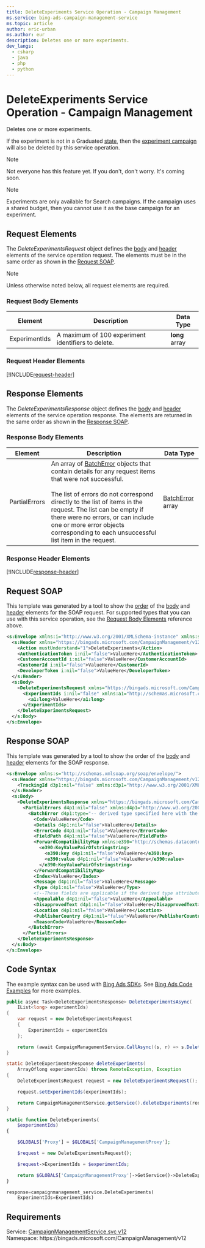 ```yaml
---
title: DeleteExperiments Service Operation - Campaign Management
ms.service: bing-ads-campaign-management-service
ms.topic: article
author: eric-urban
ms.author: eur
description: Deletes one or more experiments.
dev_langs: 
  - csharp
  - java
  - php
  - python
---
```

# DeleteExperiments Service Operation - Campaign Management
Deletes one or more experiments.

If the experiment is not in a Graduated [state](experiment.md#experimentstatus), then the [experiment campaign](experiment.md#basecampaignid) will also be deleted by this service operation. 

> [!NOTE]
> Not everyone has this feature yet. If you don't, don't worry. It's coming soon.  

> [!NOTE]
> Experiments are only available for Search campaigns. If the campaign uses a shared budget, then you cannot use it as the base campaign for an experiment. 

## <a name="request"></a>Request Elements
The *DeleteExperimentsRequest* object defines the [body](#request-body) and [header](#request-header) elements of the service operation request. The elements must be in the same order as shown in the [Request SOAP](#request-soap). 

> [!NOTE]
> Unless otherwise noted below, all request elements are required.

### <a name="request-body"></a>Request Body Elements

|Element|Description|Data Type|
|-----------|---------------|-------------|
|<a name="experimentids"></a>ExperimentIds|A maximum of 100 experiment identifiers to delete.|**long** array|

### <a name="request-header"></a>Request Header Elements
[!INCLUDE[request-header](./includes/request-header.md)]

## <a name="response"></a>Response Elements
The *DeleteExperimentsResponse* object defines the [body](#response-body) and [header](#response-header) elements of the service operation response. The elements are returned in the same order as shown in the [Response SOAP](#response-soap).

### <a name="response-body"></a>Response Body Elements

|Element|Description|Data Type|
|-----------|---------------|-------------|
|<a name="partialerrors"></a>PartialErrors|An array of [BatchError](batcherror.md) objects that contain details for any request items that were not successful.<br/><br/>The list of errors do not correspond directly to the list of items in the request. The list can be empty if there were no errors, or can include one or more error objects corresponding to each unsuccessful list item in the request.|[BatchError](batcherror.md) array|

### <a name="response-header"></a>Response Header Elements
[!INCLUDE[response-header](./includes/response-header.md)]

## <a name="request-soap"></a>Request SOAP
This template was generated by a tool to show the [order](../guides/services-protocol.md#element-order) of the [body](#request-body) and [header](#request-header) elements for the SOAP request. For supported types that you can use with this service operation, see the [Request Body Elements](#request-header) reference above.

```xml
<s:Envelope xmlns:i="http://www.w3.org/2001/XMLSchema-instance" xmlns:s="http://schemas.xmlsoap.org/soap/envelope/">
  <s:Header xmlns="https://bingads.microsoft.com/CampaignManagement/v12">
    <Action mustUnderstand="1">DeleteExperiments</Action>
    <AuthenticationToken i:nil="false">ValueHere</AuthenticationToken>
    <CustomerAccountId i:nil="false">ValueHere</CustomerAccountId>
    <CustomerId i:nil="false">ValueHere</CustomerId>
    <DeveloperToken i:nil="false">ValueHere</DeveloperToken>
  </s:Header>
  <s:Body>
    <DeleteExperimentsRequest xmlns="https://bingads.microsoft.com/CampaignManagement/v12">
      <ExperimentIds i:nil="false" xmlns:a1="http://schemas.microsoft.com/2003/10/Serialization/Arrays">
        <a1:long>ValueHere</a1:long>
      </ExperimentIds>
    </DeleteExperimentsRequest>
  </s:Body>
</s:Envelope>
```

## <a name="response-soap"></a>Response SOAP
This template was generated by a tool to show the order of the [body](#response-body) and [header](#response-header) elements for the SOAP response.

```xml
<s:Envelope xmlns:s="http://schemas.xmlsoap.org/soap/envelope/">
  <s:Header xmlns="https://bingads.microsoft.com/CampaignManagement/v12">
    <TrackingId d3p1:nil="false" xmlns:d3p1="http://www.w3.org/2001/XMLSchema-instance">ValueHere</TrackingId>
  </s:Header>
  <s:Body>
    <DeleteExperimentsResponse xmlns="https://bingads.microsoft.com/CampaignManagement/v12">
      <PartialErrors d4p1:nil="false" xmlns:d4p1="http://www.w3.org/2001/XMLSchema-instance">
        <BatchError d4p1:type="-- derived type specified here with the appropriate prefix --">
          <Code>ValueHere</Code>
          <Details d4p1:nil="false">ValueHere</Details>
          <ErrorCode d4p1:nil="false">ValueHere</ErrorCode>
          <FieldPath d4p1:nil="false">ValueHere</FieldPath>
          <ForwardCompatibilityMap xmlns:e390="http://schemas.datacontract.org/2004/07/System.Collections.Generic" d4p1:nil="false">
            <e390:KeyValuePairOfstringstring>
              <e390:key d4p1:nil="false">ValueHere</e390:key>
              <e390:value d4p1:nil="false">ValueHere</e390:value>
            </e390:KeyValuePairOfstringstring>
          </ForwardCompatibilityMap>
          <Index>ValueHere</Index>
          <Message d4p1:nil="false">ValueHere</Message>
          <Type d4p1:nil="false">ValueHere</Type>
          <!--These fields are applicable if the derived type attribute is set to EditorialError-->
          <Appealable d4p1:nil="false">ValueHere</Appealable>
          <DisapprovedText d4p1:nil="false">ValueHere</DisapprovedText>
          <Location d4p1:nil="false">ValueHere</Location>
          <PublisherCountry d4p1:nil="false">ValueHere</PublisherCountry>
          <ReasonCode>ValueHere</ReasonCode>
        </BatchError>
      </PartialErrors>
    </DeleteExperimentsResponse>
  </s:Body>
</s:Envelope>
```

## <a name="example"></a>Code Syntax
The example syntax can be used with [Bing Ads SDKs](../guides/client-libraries.md). See [Bing Ads Code Examples](../guides/code-examples.md) for more examples.
```csharp
public async Task<DeleteExperimentsResponse> DeleteExperimentsAsync(
	IList<long> experimentIds)
{
	var request = new DeleteExperimentsRequest
	{
		ExperimentIds = experimentIds
	};

	return (await CampaignManagementService.CallAsync((s, r) => s.DeleteExperimentsAsync(r), request));
}
```
```java
static DeleteExperimentsResponse deleteExperiments(
	ArrayOflong experimentIds) throws RemoteException, Exception
{
	DeleteExperimentsRequest request = new DeleteExperimentsRequest();

	request.setExperimentIds(experimentIds);

	return CampaignManagementService.getService().deleteExperiments(request);
}
```
```php
static function DeleteExperiments(
	$experimentIds)
{

	$GLOBALS['Proxy'] = $GLOBALS['CampaignManagementProxy'];

	$request = new DeleteExperimentsRequest();

	$request->ExperimentIds = $experimentIds;

	return $GLOBALS['CampaignManagementProxy']->GetService()->DeleteExperiments($request);
}
```
```python
response=campaignmanagement_service.DeleteExperiments(
	ExperimentIds=ExperimentIds)
```

## Requirements
Service: [CampaignManagementService.svc v12](https://campaign.api.bingads.microsoft.com/Api/Advertiser/CampaignManagement/v12/CampaignManagementService.svc)  
Namespace: https\://bingads.microsoft.com/CampaignManagement/v12  

